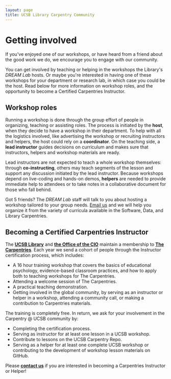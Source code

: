 ```yaml
---
layout: page
title: UCSB Library Carpentry Community
---
```


# Getting involved
If you've enjoyed one of our workshops, or have heard from a friend about the good work we do, we encourage you to engage with our community.

You can get involved  by teaching or helping in the workshops the Library's *DREAM Lab* hosts. Or maybe you're interested in having one of these workshops for your department or research lab, in which case you could be the host. Read below for more information on workshop roles, and the opportunity to become a Certified Carpentries Instructor.


## Workshop roles

Running a workshop is done through the group effort of people in organizing, teaching or assisting roles. The process is initiated by the <b>host</b>, when they decide to have a workshop in their department. To help with all the logistics involved, like advertising the workshop or recruiting instructors and helpers, the host could rely on a <b>coordinator</b>. On the  teaching side, a <b>lead instructor</b> guides decisions on curriculum and makes sure that instructors, helpers and workshop materials are ready.

Lead instructors are not expected to teach a whole workshop themselves: through <b>co-instructing</b>, others may teach segments of the lesson and support any discussion initiated by the lead instructor. Because workshops depend on live-coding and hands-on demos, <b>helpers</b> are needed to provide immediate help to attendees or to take notes in a collaborative document for those who fall behind.

Got 5 friends? The *DREAM Lab* staff will talk to you about hosting a workshop tailored to your group needs. [Email us](mailto:dreamlab@library.ucsb.edu) and we will help you organize it from the variety of curricula available in the Software, Data, and Library Carpentries.

## Becoming a Certified Carpentries Instructor

The <b>[UCSB Library](https://www.library.ucsb.edu/)</b> and <b>[the Office of the CIO](https://cio.ucsb.edu/about/cio)</b> maintain a membership to
<b>[The Carpentries](https://carpentries.org/)</b>. Each year we send a cohort of
people through the Instructor certification process, which includes:

* A 16 hour training workshop that covers the basics of educational psychology, evidence-based classroom practices, and how to apply both to teaching workshops for The Carpentries.
* Attending a welcome session of The Carpentries.
* A practical teaching demonstration.
* Getting involved in the global community, by serving as an instructor or helper in a workshop, attending a community call, or making a contribution to Carpentries materials.

The training is completely free. In return, we ask for your involvement in the Carpentry @ UCSB community by:
* Completing the certification process.
* Serving as instructor for at least one lesson in a UCSB workshop.
* Contribute to lessons on the UCSB Carpentry Repo.
* Serving as a helper for at least one complete UCSB workshop or contributing to the development of workshop lesson materials on GitHub.

Please <b>[contact us](mailto:dreamlab@library.ucsb.edu)</b> if you are interested in becoming a Carpentries Instructor or Helper!